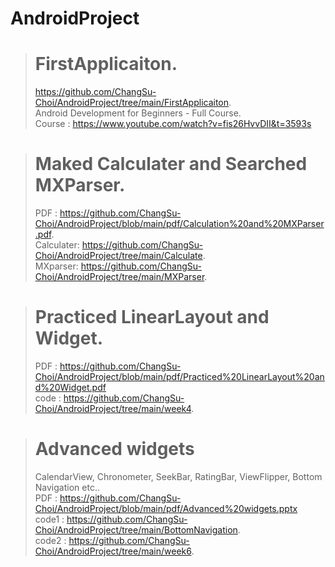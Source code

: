 # AndroidProject

> # FirstApplicaiton.  
> https://github.com/ChangSu-Choi/AndroidProject/tree/main/FirstApplicaiton.  
> Android Development for Beginners - Full Course.  
> Course : https://www.youtube.com/watch?v=fis26HvvDII&t=3593s
  
  
> # Maked Calculater and Searched MXParser. 
> PDF : https://github.com/ChangSu-Choi/AndroidProject/blob/main/pdf/Calculation%20and%20MXParser.pdf.  
> Calculater: https://github.com/ChangSu-Choi/AndroidProject/tree/main/Calculate.  
> MXparser: https://github.com/ChangSu-Choi/AndroidProject/tree/main/MXParser.  
  
   
> # Practiced LinearLayout and Widget.  
> PDF : https://github.com/ChangSu-Choi/AndroidProject/blob/main/pdf/Practiced%20LinearLayout%20and%20Widget.pdf   
> code : https://github.com/ChangSu-Choi/AndroidProject/tree/main/week4.  


> # Advanced widgets
> CalendarView, Chronometer, SeekBar, RatingBar, ViewFlipper, Bottom Navigation etc..    
> PDF : https://github.com/ChangSu-Choi/AndroidProject/blob/main/pdf/Advanced%20widgets.pptx     
> code1 : https://github.com/ChangSu-Choi/AndroidProject/tree/main/BottomNavigation.  
> code2 : https://github.com/ChangSu-Choi/AndroidProject/tree/main/week6.  
